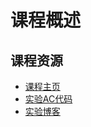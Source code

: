 # 课程概述
## 课程资源
- [课程主页](https://15445.courses.cs.cmu.edu/fall2022/schedule.html)
- [实验AC代码](https://github.com/ejunjsh/bustub)
- [实验博客]()